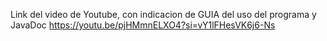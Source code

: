 Link del video de Youtube, con indicacion de GUIA del uso del programa
y JavaDoc
https://youtu.be/pjHMmnELXO4?si=vY1lFHesVK6j6-Ns
